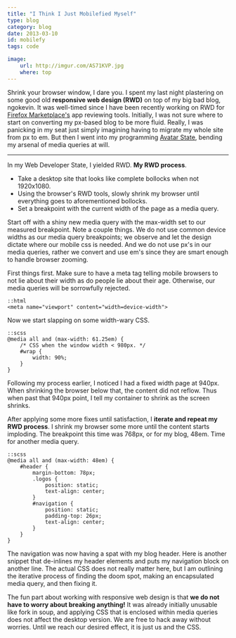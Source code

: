 ```yaml
---
title: "I Think I Just Mobilefied Myself"
type: blog
category: blog
date: 2013-03-10
id: mobilefy
tags: code

image:
    url: http://imgur.com/AS71KVP.jpg
    where: top
---
```


Shrink your browser window, I dare you. I spent my last night plastering on some
good old **responsive web design (RWD)** on top of my big bad blog, ngokevin. It
was well-timed since I have been recently working on RWD for [Firefox
Marketplace's](http://marketplace.firefox.com) app reviewing tools. Initially,
I was not sure where to start on converting my px-based blog to be more fluid.
Really, I was panicking in my seat just simply imagining having to migrate my
whole site from px to em. But then I went into my programming [Avatar
State](http://i.imgur.com/405shFa.jpg), bending my arsenal of media queries at
will.

---

In my Web Developer State, I yielded RWD. **My RWD process**.

- Take a desktop site that looks like complete bollocks when not 1920x1080.
- Using the browser's RWD tools, slowly shrink my browser until everything
  goes to aforementioned bollocks.
- Set a breakpoint with the current width of the page as a media query.

Start off with a shiny new media query with the max-width set to our measured
breakpoint. Note a couple things. We do not use common device widths as our
media query breakpoints; we observe and let the design dictate where our mobile
css is needed. And we do not use px's in our media queries, rather we convert
and use em's since they are smart enough to handle browser zooming.

First things first. Make sure to have a meta tag telling mobile browsers to
not lie about their width as do people lie about their age. Otherwise, our
media queries will be sorrowfully rejected.

    ::html
    <meta name="viewport" content="width=device-width">

Now we start slapping on some width-wary CSS.

    ::scss
    @media all and (max-width: 61.25em) {
        /* CSS when the window width < 980px. */
        #wrap {
            width: 90%;
        }
    }

Following my process earlier, I noticed I had a fixed width page at 940px. When
shrinking the browser below that, the content did not reflow. Thus when past
that 940px point, I tell my container to shrink as the screen shrinks.

After applying some more fixes until satisfaction, I **iterate and repeat my
RWD process**. I shrink my browser some more until the content starts
imploding. The breakpoint this time was 768px, or for my blog, 48em. Time for
another media query.

    ::scss
    @media all and (max-width: 48em) {
        #header {
            margin-bottom: 78px;
            .logos {
                position: static;
                text-align: center;
            }
            #navigation {
                position: static;
                padding-top: 26px;
                text-align: center;
            }
        }
    }

The navigation was now having a spat with my blog header. Here is another
snippet that de-inlines my header elements and puts my navigation block on
another line. The actual CSS does not really matter here, but I am outlining
the iterative process of finding the doom spot, making an encapsulated media
query, and then fixing it.

The fun part about working with responsive web design is that **we do not have
to worry about breaking anything!** It was already initially unusable like fork
in soup, and applying CSS that is enclosed within media queries does not affect
the desktop version. We are free to hack away without worries. Until we reach
our desired effect, it is just us and the CSS.
